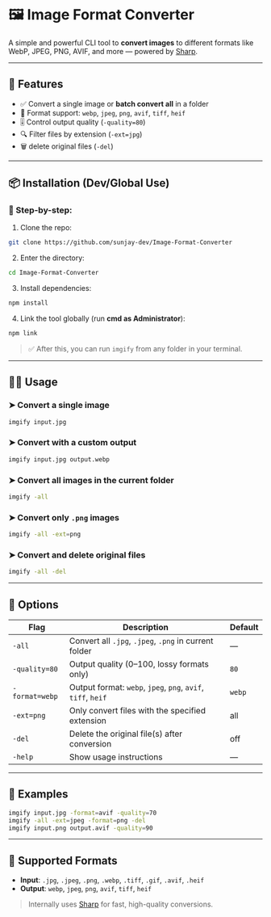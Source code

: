 # 🖼️ Image Format Converter

A simple and powerful CLI tool to **convert images** to different formats like WebP, JPEG, PNG, AVIF, and more — powered by [Sharp](https://github.com/lovell/sharp).

---

## 🚀 Features

- ✅ Convert a single image or **batch convert all** in a folder
- 🎯 Format support: `webp`, `jpeg`, `png`, `avif`, `tiff`, `heif`
- 🎚️ Control output quality (`-quality=80`)
- 🔍 Filter files by extension (`-ext=jpg`)
- 🗑️ delete original files (`-del`)

---

## 📦 Installation (Dev/Global Use)

### 🔧 Step-by-step:

1. Clone the repo:
```bash
git clone https://github.com/sunjay-dev/Image-Format-Converter
````

2. Enter the directory:

```bash
cd Image-Format-Converter
```

3. Install dependencies:

```bash
npm install
```

4. Link the tool globally (run **cmd as Administrator**):

```bash
npm link
```

> ✅ After this, you can run `imgify` from any folder in your terminal.

---

## 🧑‍💻 Usage

### ➤ Convert a single image

```bash
imgify input.jpg
```

### ➤ Convert with a custom output

```bash
imgify input.jpg output.webp
```

### ➤ Convert all images in the current folder

```bash
imgify -all
```

### ➤ Convert only `.png` images

```bash
imgify -all -ext=png
```

### ➤ Convert and delete original files

```bash
imgify -all -del
```

---

## 🔧 Options

| Flag           | Description                                                  | Default |
| -------------- | ------------------------------------------------------------ | ------- |
| `-all`         | Convert all `.jpg`, `.jpeg`, `.png` in current folder        | —       |
| `-quality=80`  | Output quality (0–100, lossy formats only)                   | `80`    |
| `-format=webp` | Output format: `webp`, `jpeg`, `png`, `avif`, `tiff`, `heif` | `webp`  |
| `-ext=png`     | Only convert files with the specified extension              | all     |
| `-del`         | Delete the original file(s) after conversion                 | off     |
| `-help`        | Show usage instructions                                      | —       |

---

## 🧪 Examples

```bash
imgify input.jpg -format=avif -quality=70
imgify -all -ext=jpeg -format=png -del
imgify input.png output.avif -quality=90
```

---

## 📂 Supported Formats

* **Input**: `.jpg`, `.jpeg`, `.png`, `.webp`, `.tiff`, `.gif`, `.avif`, `.heif`
* **Output**: `webp`, `jpeg`, `png`, `avif`, `tiff`, `heif`

> Internally uses [Sharp](https://www.npmjs.com/package/sharp) for fast, high-quality conversions.
